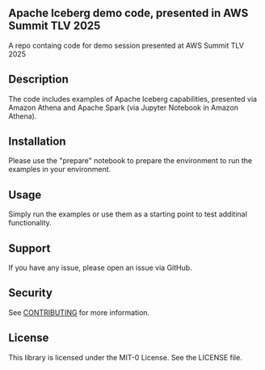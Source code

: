 ## Apache Iceberg demo code, presented in AWS Summit TLV 2025

A repo containg code for demo session presented at AWS Summit TLV 2025

## Description
The code includes examples of Apache Iceberg capabilities, presented via Amazon Athena and Apache Spark (via Jupyter Notebook in Amazon Athena).

## Installation
Please use the "prepare" notebook to prepare the environment to run the examples in your environment.

## Usage
Simply run the examples or use them as a starting point to test additinal functionality.

## Support
If you have any issue, please open an issue via GitHub.

## Security

See [CONTRIBUTING](CONTRIBUTING.md#security-issue-notifications) for more information.

## License

This library is licensed under the MIT-0 License. See the LICENSE file.


